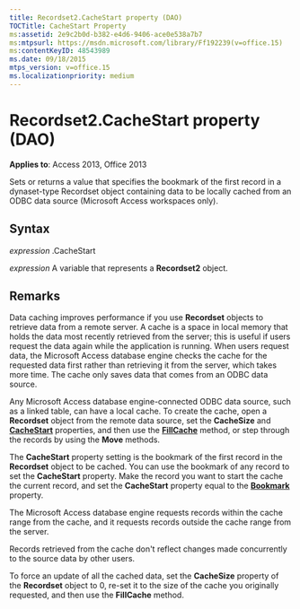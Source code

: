 ```yaml
---
title: Recordset2.CacheStart property (DAO)
TOCTitle: CacheStart Property
ms:assetid: 2e9c2b0d-b382-e4d6-9406-ace0e538a7b7
ms:mtpsurl: https://msdn.microsoft.com/library/Ff192239(v=office.15)
ms:contentKeyID: 48543989
ms.date: 09/18/2015
mtps_version: v=office.15
ms.localizationpriority: medium
---
```


# Recordset2.CacheStart property (DAO)


**Applies to**: Access 2013, Office 2013

Sets or returns a value that specifies the bookmark of the first record in a dynaset-type Recordset object containing data to be locally cached from an ODBC data source (Microsoft Access workspaces only).

## Syntax

*expression* .CacheStart

*expression* A variable that represents a **Recordset2** object.

## Remarks

Data caching improves performance if you use **Recordset** objects to retrieve data from a remote server. A cache is a space in local memory that holds the data most recently retrieved from the server; this is useful if users request the data again while the application is running. When users request data, the Microsoft Access database engine checks the cache for the requested data first rather than retrieving it from the server, which takes more time. The cache only saves data that comes from an ODBC data source.

Any Microsoft Access database engine-connected ODBC data source, such as a linked table, can have a local cache. To create the cache, open a **Recordset** object from the remote data source, set the **CacheSize** and **[CacheStart](recordset2-cachestart-property-dao.md)** properties, and then use the **[FillCache](recordset2-fillcache-method-dao.md)** method, or step through the records by using the **Move** methods.

The **CacheStart** property setting is the bookmark of the first record in the **Recordset** object to be cached. You can use the bookmark of any record to set the **CacheStart** property. Make the record you want to start the cache the current record, and set the **CacheStart** property equal to the **[Bookmark](recordset2-bookmark-property-dao.md)** property.

The Microsoft Access database engine requests records within the cache range from the cache, and it requests records outside the cache range from the server.

Records retrieved from the cache don't reflect changes made concurrently to the source data by other users.

To force an update of all the cached data, set the **CacheSize** property of the **Recordset** object to 0, re-set it to the size of the cache you originally requested, and then use the **FillCache** method.

